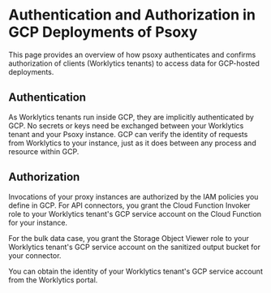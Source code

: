 # Authentication and Authorization in GCP Deployments of Psoxy

This page provides an overview of how psoxy authenticates and confirms authorization of clients
(Worklytics tenants) to access data for GCP-hosted deployments.

## Authentication

As Worklytics tenants run inside GCP, they are implicitly authenticated by GCP. No secrets or keys
need be exchanged between your Worklytics tenant and your Psoxy instance. GCP can verify the
identity of requests from Worklytics to your instance, just as it does between any process and
resource within GCP.

## Authorization

Invocations of your proxy instances are authorized by the IAM policies you define in GCP. For API
connectors, you grant the Cloud Function Invoker role to your Worklytics tenant's GCP service
account on the Cloud Function for your instance.

For the bulk data case, you grant the Storage Object Viewer role to your Worklytics tenant's GCP
service account on the sanitized output bucket for your connector.

You can obtain the identity of your Worklytics tenant's GCP service account from the Worklytics
portal.

